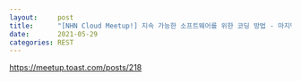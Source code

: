 ```yaml
---
layout:     post
title:      "[NHN Cloud Meetup!] 지속 가능한 소프트웨어를 위한 코딩 방법 - 마지막 맺음말."
date:       2021-05-29
categories: REST
---
```


<https://meetup.toast.com/posts/218>

